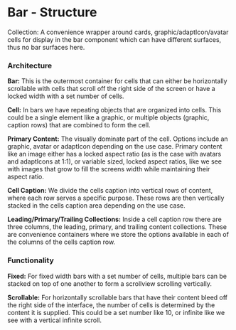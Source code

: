 # Bar - Structure

Collection:  A convenience wrapper around cards, graphic/adaptIcon/avatar cells for display in the bar component which can have different surfaces, thus no bar surfaces here.

### Architecture

**Bar:** This is the outermost container for cells that can either be horizontally scrollable with cells that scroll off the right side of the screen or have a locked width with a set number of cells.

**Cell:**  In bars we have repeating objects that are organized into cells.  This could be a single element like a graphic, or multiple objects (graphic, caption rows) that are combined to form the cell.

**Primary Content:** The visually dominate part of the cell.  Options include an graphic, avatar or adaptIcon depending on the use case. Primary content like an image either has a locked aspect ratio (as is the case with avatars and adaptIcons at 1:1), or variable sized, locked aspect ratios, like we see with images that grow to fill the screens width while maintaining their aspect ratio.

**Cell Caption:** We divide the cells caption into vertical rows of content, where each row serves a specific purpose. These rows are then vertically stacked in the cells caption area depending on the use case.

**Leading/Primary/Trailing Collections:** Inside a cell caption row there are three columns, the leading, primary, and trailing content collections. These are convenience containers where we store the options available in each of the columns of the cells caption row.

### Functionality

**Fixed:** For fixed width bars with a set number of cells, multiple bars can be stacked on top of one another to form a scrollview scrolling vertically.

**Scrollable:** For horizontally scrollable bars that have their content bleed off the right side of the interface, the number of cells is determined by the content it is supplied.  This could be a set number like 10, or infinite like we see with a vertical infinite scroll.